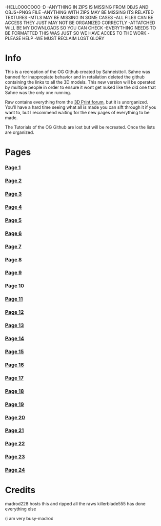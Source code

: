 -HELLOOOOOOO :D
-ANYTHING IN ZIPS IS MISSING FROM OBJS AND OBJS+PNGS FILE
-ANYTHING WITH ZIPS MAY BE MISSING ITS RELATED TEXTURES
-MTLS MAY BE MISSING IN SOME CASES
-ALL FILES CAN BE ACCESS THEY JUST MAY NOT BE ORGANIZED CORRECTLY
-ATTATCHED WILL BE MY DOWNLOADS SO YOU CAN CHECK
-EVERYTHING NEEDS TO BE FORMATTED THIS WAS JUST SO WE HAVE ACCES TO THE WORK
-PLEASE HELP
-WE MUST RECLAIM LOST GLORY

# Info
This is a recreation of the OG Github created by Sahneisttoll. Sahne was banned for inappropiate behavior and in retailation deleted the github containing the links to all the 3D models. This new version will be operated by multiple people in order to ensure it wont get nuked like the old one that Sahne was the only one running.

Raw contains everything from the [3D Print forum](https://discord.com/channels/512287844258021376/1132040858343059638), but it is unorganized. You'll have a hard time seeing what all is made you can sift through it if you want to, but I recommend waiting for the new pages of everything to be made.

The Tutorials of the OG Github are lost but will be recreated. Once the lists are organized.

# Pages
### [Page 1](https://github.com/madrod228/voicesoftheprinter/blob/main/Page%2001.md)
### [Page 2](https://github.com/madrod228/voicesoftheprinter/blob/main/Page%2002.md)
### [Page 3](https://github.com/madrod228/voicesoftheprinter/blob/main/Page%2003.md)
### [Page 4](https://github.com/madrod228/voicesoftheprinter/blob/main/Page%2004.md)
### [Page 5](https://github.com/madrod228/voicesoftheprinter/blob/main/Page%2005.md)
### [Page 6](https://github.com/madrod228/voicesoftheprinter/blob/main/Page%2006.md)
### [Page 7](https://github.com/madrod228/voicesoftheprinter/blob/main/Page%2007.md)
### [Page 8](https://github.com/madrod228/voicesoftheprinter/blob/main/Page%2008.md)
### [Page 9](https://github.com/madrod228/voicesoftheprinter/blob/main/Page%2009.md)
### [Page 10](https://github.com/madrod228/voicesoftheprinter/blob/main/Page%2010.md)
### [Page 11](https://github.com/madrod228/voicesoftheprinter/blob/main/Page%2011.md)
### [Page 12](https://github.com/madrod228/voicesoftheprinter/blob/main/Page%2012.md)
### [Page 13](https://github.com/madrod228/voicesoftheprinter/blob/main/Page%2013.md)
### [Page 14](https://github.com/madrod228/voicesoftheprinter/blob/main/Page%2014.md)
### [Page 15](https://github.com/madrod228/voicesoftheprinter/blob/main/Page%2015.md)
### [Page 16](https://github.com/madrod228/voicesoftheprinter/blob/main/Page%2016.md)
### [Page 17](https://github.com/madrod228/voicesoftheprinter/blob/main/Page%2017.md)
### [Page 18](https://github.com/madrod228/voicesoftheprinter/blob/main/Page%2018.md)
### [Page 19](https://github.com/madrod228/voicesoftheprinter/blob/main/Page%2019.md)
### [Page 20](https://github.com/madrod228/voicesoftheprinter/blob/main/Page%2020.md)
### [Page 21](https://github.com/madrod228/voicesoftheprinter/blob/main/Page%2021.md)
### [Page 22](https://github.com/madrod228/voicesoftheprinter/blob/main/Page%2022.md)
### [Page 23](https://github.com/madrod228/voicesoftheprinter/blob/main/Page%2023.md)
### [Page 24](https://github.com/madrod228/voicesoftheprinter/blob/main/Page%2024.md)


# Credits
madrod228 hosts this and ripped all the raws
killerblade555 has done everything else


(i am very busy-madrod
